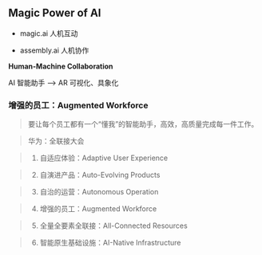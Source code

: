 
## Magic Power of AI

* magic.ai 人机互动

* assembly.ai 人机协作

**Human-Machine Collaboration**

AI 智能助手 --> AR 可视化、具象化


### 增强的员工：Augmented Workforce

> 要让每个员工都有一个“懂我”的智能助手，高效，高质量完成每一件工作。

> 华为：全联接大会

> 1. 自适应体验：Adaptive User Experience

> 2. 自演进产品：Auto-Evolving Products

> 3. 自治的运营：Autonomous Operation

> 4. 增强的员工：Augmented Workforce

> 5. 全量全要素全联接：All-Connected Resources

> 6. 智能原生基础设施：AI-Native Infrastructure


